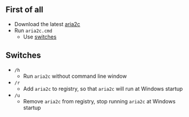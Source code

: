 ## First of all
- Download the latest [aria2c](https://github.com/aria2/aria2/releases/latest)
- Run `aria2c.cmd`
    - Use [switches](#switches)

## Switches
- `/h`
    - Run `aria2c` without command line window
- `/r`
    - Add `aria2c` to registry, so that `aria2c` will run at Windows startup
- `/u`
    - Remove `aria2c` from registry, stop running `aria2c` at Windows startup
